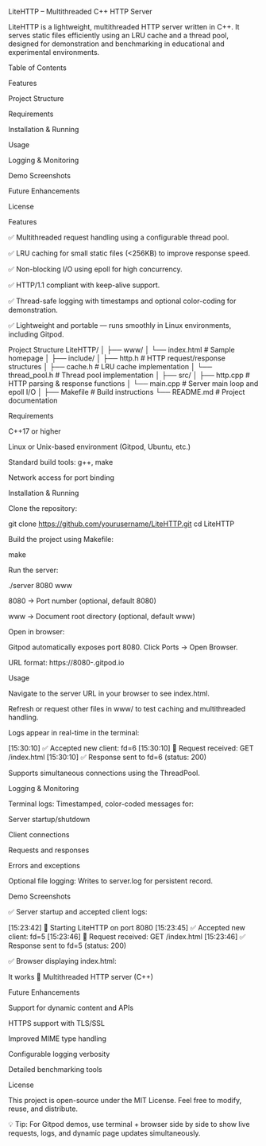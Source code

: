 LiteHTTP – Multithreaded C++ HTTP Server

LiteHTTP is a lightweight, multithreaded HTTP server written in C++. It serves static files efficiently using an LRU cache and a thread pool, designed for demonstration and benchmarking in educational and experimental environments.

Table of Contents

Features

Project Structure

Requirements

Installation & Running

Usage

Logging & Monitoring

Demo Screenshots

Future Enhancements

License

Features

✅ Multithreaded request handling using a configurable thread pool.

✅ LRU caching for small static files (<256KB) to improve response speed.

✅ Non-blocking I/O using epoll for high concurrency.

✅ HTTP/1.1 compliant with keep-alive support.

✅ Thread-safe logging with timestamps and optional color-coding for demonstration.

✅ Lightweight and portable — runs smoothly in Linux environments, including Gitpod.

Project Structure
LiteHTTP/
│
├── www/
│   └── index.html        # Sample homepage
│
├── include/
│   ├── http.h            # HTTP request/response structures
│   ├── cache.h           # LRU cache implementation
│   └── thread_pool.h     # Thread pool implementation
│
├── src/
│   ├── http.cpp          # HTTP parsing & response functions
│   └── main.cpp          # Server main loop and epoll I/O
│
├── Makefile              # Build instructions
└── README.md             # Project documentation

Requirements

C++17 or higher

Linux or Unix-based environment (Gitpod, Ubuntu, etc.)

Standard build tools: g++, make

Network access for port binding

Installation & Running

Clone the repository:

git clone https://github.com/yourusername/LiteHTTP.git
cd LiteHTTP


Build the project using Makefile:

make


Run the server:

./server 8080 www


8080 → Port number (optional, default 8080)

www → Document root directory (optional, default www)

Open in browser:

Gitpod automatically exposes port 8080. Click Ports → Open Browser.

URL format: https://8080-<workspace-id>.gitpod.io

Usage

Navigate to the server URL in your browser to see index.html.

Refresh or request other files in www/ to test caching and multithreaded handling.

Logs appear in real-time in the terminal:

[15:30:10] ✅ Accepted new client: fd=6
[15:30:10] 📄 Request received: GET /index.html
[15:30:10] ✅ Response sent to fd=6 (status: 200)


Supports simultaneous connections using the ThreadPool.

Logging & Monitoring

Terminal logs: Timestamped, color-coded messages for:

Server startup/shutdown

Client connections

Requests and responses

Errors and exceptions

Optional file logging: Writes to server.log for persistent record.

Demo Screenshots

✅ Server startup and accepted client logs:

[15:23:42] 🚀 Starting LiteHTTP on port 8080
[15:23:45] ✅ Accepted new client: fd=5
[15:23:46] 📄 Request received: GET /index.html
[15:23:46] ✅ Response sent to fd=5 (status: 200)


✅ Browser displaying index.html:

It works 🎉
Multithreaded HTTP server (C++)

Future Enhancements

Support for dynamic content and APIs

HTTPS support with TLS/SSL

Improved MIME type handling

Configurable logging verbosity

Detailed benchmarking tools

License

This project is open-source under the MIT License.
Feel free to modify, reuse, and distribute.

💡 Tip: For Gitpod demos, use terminal + browser side by side to show live requests, logs, and dynamic page updates simultaneously.
